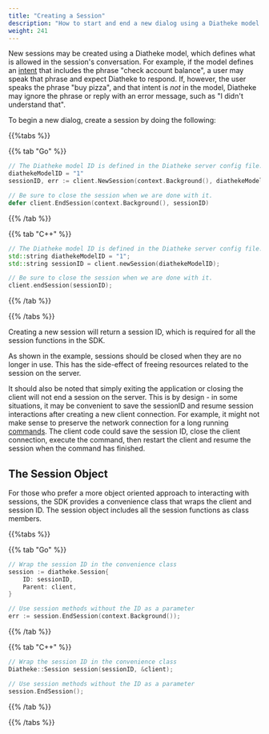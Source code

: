 ```yaml
---
title: "Creating a Session"
description: "How to start and end a new dialog using a Diatheke model to create a session."
weight: 241
---
```


New sessions may be created using a Diatheke model, which defines what
is allowed in the session's conversation. For example, if the model
defines an [intent](../../../glossary#intent) that includes the phrase
"check account balance", a user may speak that phrase and expect
Diatheke to respond. If, however, the user speaks the phrase "buy pizza",
and that intent is *not* in the model, Diatheke may ignore the phrase or
reply with an error message, such as "I didn't understand that".

To begin a new dialog, create a session by doing the following:

{{%tabs %}}

{{% tab "Go" %}}
```go
// The Diatheke model ID is defined in the Diatheke server config file.
diathekeModelID = "1"
sessionID, err := client.NewSession(context.Background(), diathekeModelID)

// Be sure to close the session when we are done with it.
defer client.EndSession(context.Background(), sessionID)
```
{{% /tab %}}

{{% tab "C++" %}}
```c++
// The Diatheke model ID is defined in the Diatheke server config file.
std::string diathekeModelID = "1";
std::string sessionID = client.newSession(diathekeModelID);

// Be sure to close the session when we are done with it.
client.endSession(sessionID);
```
{{% /tab %}}

{{% /tabs %}}

Creating a new session will return a session ID, which is required for all
the session functions in the SDK.

As shown in the example, sessions should be closed when they are no longer
in use. This has the side-effect of freeing resources related to the session
on the server.

It should also be noted that simply exiting the application or closing
the client will not end a session on the server. This is by design - in
some situations, it may be convenient to save the sessionID and resume
session interactions after creating a new client connection. For example,
it might not make sense to preserve the network connection for a long
running [commands](../../../glossary#command). The client code could save
the session ID, close the client connection, execute the command, then
restart the client and resume the session when the command has finished.


## The Session Object
For those who prefer a more object oriented approach to interacting with
sessions, the SDK provides a convenience class that wraps the client and
session ID. The session object includes all the session functions as class
members.

{{%tabs %}}

{{% tab "Go" %}}
``` go
// Wrap the session ID in the convenience class
session := diatheke.Session{
    ID: sessionID,
    Parent: client,
}

// Use session methods without the ID as a parameter
err := session.EndSession(context.Background());
```
{{% /tab %}}

{{% tab "C++" %}}
``` c++
// Wrap the session ID in the convenience class
Diatheke::Session session(sessionID, &client);

// Use session methods without the ID as a parameter
session.EndSession();
```
{{% /tab %}}

{{% /tabs %}}
